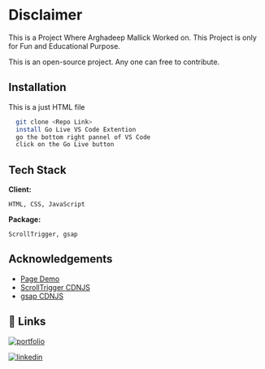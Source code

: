 # Disclaimer

This is a Project Where Arghadeep Mallick Worked on. This Project is only for Fun and Educational Purpose.

This is an open-source project. Any one can free to contribute.

## Installation

This is a just HTML file

```bash
  git clone <Repo Link>
  install Go Live VS Code Extention
  go the bottom right pannel of VS Code
  click on the Go Live button
```

## Tech Stack

**Client:**

    HTML, CSS, JavaScript

**Package:**

    ScrollTrigger, gsap

## Acknowledgements

- [Page Demo](https://arghadeep-hub.github.io/Animated-Screen)
- [ScrollTrigger CDNJS](https://cdnjs.cloudflare.com/ajax/libs/gsap/3.3.4/ScrollTrigger.min.jse)
- [gsap CDNJS](https://cdnjs.cloudflare.com/ajax/libs/gsap/3.3.4/gsap.min.js)

## 🔗 Links

[![portfolio](https://img.shields.io/badge/my_portfolio-000?style=for-the-badge&logo=ko-fi&logoColor=white)](https://arghadeep.in)

[![linkedin](https://img.shields.io/badge/linkedin-0A66C2?style=for-the-badge&logo=linkedin&logoColor=white)](https://www.linkedin.com/in/arghadeep-mallick-77809a1a5/)
